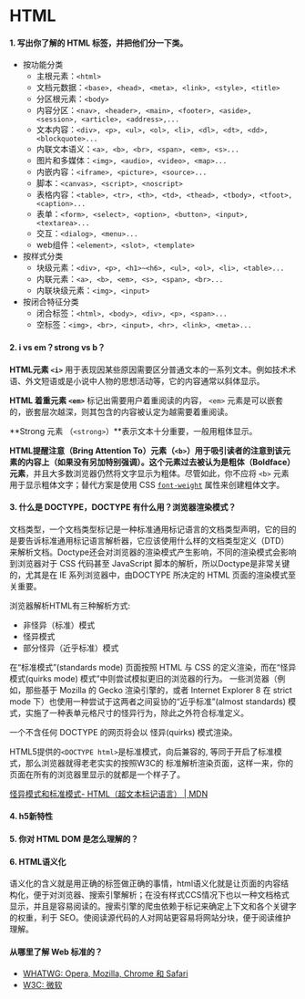 # HTML

#### 1. 写出你了解的 HTML 标签，并把他们分一下类。

- 按功能分类
  - 主根元素：`<html>`
  - 文档元数据：`<base>, <head>, <meta>, <link>, <style>, <title>`
  - 分区根元素：`<body>`
  - 内容分区：`<nav>, <header>, <main>, <footer>, <aside>, <session>, <article>, <address>,... `
  - 文本内容：`<div>, <p>, <ul>, <ol>, <li>, <dl>, <dt>, <dd>, <blockquote>...`
  - 内联文本语义：`<a>, <b>, <br>, <span>, <em>, <s>...`
  - 图片和多媒体：`<img>, <audio>, <video>, <map>...`
  - 内嵌内容：`<iframe>, <picture>, <source>...`
  - 脚本：`<canvas>, <script>, <noscript>`
  - 表格内容：`<table>, <tr>, <th>, <td>, <thead>, <tbody>, <tfoot>, <caption>...`
  - 表单：`<form>, <select>, <option>, <button>, <input>, <textarea>...`
  - 交互：`<dialog>, <menu>...`
  - web组件：`<element>, <slot>, <template>`
- 按样式分类
  - 块级元素：`<div>, <p>, <h1>~<h6>, <ul>, <ol>, <li>, <table>...`
  - 内联元素：`<a>, <b>, <em>, <s>, <span>, <br>...`
  - 内联块级元素：`<img>, <input>`
- 按闭合特征分类
  - 闭合标签：`<html>, <body>, <div>, <p>, <span>...`
  - 空标签：`<img>, <br>, <input>, <hr>, <link>, <meta>... `



#### 2. i vs em？strong vs b？

**HTML元素 `<i>`** 用于表现因某些原因需要区分普通文本的一系列文本。例如技术术语、外文短语或是小说中人物的思想活动等，它的内容通常以斜体显示。

**HTML 着重元素 `<em>`** 标记出需要用户着重阅读的内容， `<em>` 元素是可以嵌套的，嵌套层次越深，则其包含的内容被认定为越需要着重阅读。



**Strong 元素 （`<strong>`）**表示文本十分重要，一般用粗体显示。

**HTML提醒注意（Bring Attention To）元素（`<b>`）**用于吸引读者的注意到该元素的内容上（如果没有另加特别强调）。这个元素过去被认为是**粗体（Boldface）元素**，并且大多数浏览器仍然将文字显示为粗体。尽管如此，你不应将 `<b>` 元素用于显示粗体文字；替代方案是使用 CSS [`font-weight`](https://developer.mozilla.org/zh-CN/docs/Web/CSS/font-weight) 属性来创建粗体文字。



#### 3. 什么是 DOCTYPE，DOCTYPE 有什么用？浏览器渲染模式？

文档类型，一个文档类型标记是一种标准通用标记语言的文档类型声明，它的目的是要告诉标准通用标记语言解析器，它应该使用什么样的文档类型定义（DTD）来解析文档。Doctype还会对浏览器的渲染模式产生影响，不同的渲染模式会影响到浏览器对于 CSS 代码甚至 JavaScript 脚本的解析，所以Doctype是非常关键的，尤其是在 IE 系列浏览器中，由DOCTYPE 所决定的 HTML 页面的渲染模式至关重要。

浏览器解析HTML有三种解析方式:

- 非怪异（标准）模式
- 怪异模式
- 部分怪异（近乎标准）模式

在“标准模式”(standards mode) 页面按照 HTML 与 CSS 的定义渲染，而在“怪异模式(quirks mode) 模式”中则尝试模拟更旧的浏览器的行为。 一些浏览器（例如，那些基于 Mozilla 的 Gecko 渲染引擎的，或者 Internet Explorer 8 在 strict mode 下）也使用一种尝试于这两者之间妥协的“近乎标准”(almost standards) 模式，实施了一种表单元格尺寸的怪异行为，除此之外符合标准定义。

一个不含任何 DOCTYPE 的网页将会以 怪异(quirks) 模式渲染。

HTML5提供的`<DOCTYPE html>`是标准模式，向后兼容的, 等同于开启了标准模式，那么浏览器就得老老实实的按照W3C的 标准解析渲染页面，这样一来，你的页面在所有的浏览器里显示的就都是一个样子了。

[怪异模式和标准模式- HTML（超文本标记语言） | MDN](https://developer.mozilla.org/zh-CN/docs/Web/HTML/Quirks_Mode_and_Standards_Mode)



#### 4. h5新特性







#### 5. 你对 HTML DOM 是怎么理解的？





#### 6. HTML语义化

语义化的含义就是用正确的标签做正确的事情，html语义化就是让页面的内容结构化，便于对浏览器、搜索引擎解析；在没有样式CCS情况下也以一种文档格式显示，并且是容易阅读的。搜索引擎的爬虫依赖于标记来确定上下文和各个关键字的权重，利于 SEO。使阅读源代码的人对网站更容易将网站分块，便于阅读维护理解。









#### 从哪里了解 Web 标准的？

- [WHATWG: Opera, Mozilla, Chrome 和 Safari](https://whatwg.org/)
- [W3C: 微软](https://www.w3.org/)













